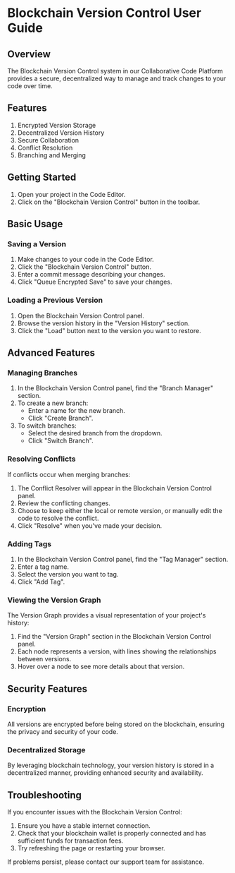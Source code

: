 # Blockchain Version Control User Guide

## Overview

The Blockchain Version Control system in our Collaborative Code Platform provides a secure, decentralized way to manage and track changes to your code over time.

## Features

1. Encrypted Version Storage
2. Decentralized Version History
3. Secure Collaboration
4. Conflict Resolution
5. Branching and Merging

## Getting Started

1. Open your project in the Code Editor.
2. Click on the "Blockchain Version Control" button in the toolbar.

## Basic Usage

### Saving a Version

1. Make changes to your code in the Code Editor.
2. Click the "Blockchain Version Control" button.
3. Enter a commit message describing your changes.
4. Click "Queue Encrypted Save" to save your changes.

### Loading a Previous Version

1. Open the Blockchain Version Control panel.
2. Browse the version history in the "Version History" section.
3. Click the "Load" button next to the version you want to restore.

## Advanced Features

### Managing Branches

1. In the Blockchain Version Control panel, find the "Branch Manager" section.
2. To create a new branch:
   - Enter a name for the new branch.
   - Click "Create Branch".
3. To switch branches:
   - Select the desired branch from the dropdown.
   - Click "Switch Branch".

### Resolving Conflicts

If conflicts occur when merging branches:

1. The Conflict Resolver will appear in the Blockchain Version Control panel.
2. Review the conflicting changes.
3. Choose to keep either the local or remote version, or manually edit the code to resolve the conflict.
4. Click "Resolve" when you've made your decision.

### Adding Tags

1. In the Blockchain Version Control panel, find the "Tag Manager" section.
2. Enter a tag name.
3. Select the version you want to tag.
4. Click "Add Tag".

### Viewing the Version Graph

The Version Graph provides a visual representation of your project's history:

1. Find the "Version Graph" section in the Blockchain Version Control panel.
2. Each node represents a version, with lines showing the relationships between versions.
3. Hover over a node to see more details about that version.

## Security Features

### Encryption

All versions are encrypted before being stored on the blockchain, ensuring the privacy and security of your code.

### Decentralized Storage

By leveraging blockchain technology, your version history is stored in a decentralized manner, providing enhanced security and availability.

## Troubleshooting

If you encounter issues with the Blockchain Version Control:

1. Ensure you have a stable internet connection.
2. Check that your blockchain wallet is properly connected and has sufficient funds for transaction fees.
3. Try refreshing the page or restarting your browser.

If problems persist, please contact our support team for assistance.
